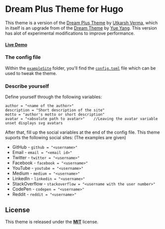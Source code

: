 # Dream Plus Theme for Hugo

This theme is a version of the [Dream Plus Theme](https://github.com/g1eny0ung/hugo-theme-dream) by [Utkarsh Verma](https://github.com/UtkarshVerma/hugo-dream-plus/wiki), which in itself is an upgrade from of the [Dream Theme](https://github.com/g1eny0ung/hugo-theme-dream) by [Yue Yang](https://github.com/g1eny0ung). This version has alot of experimental modifications to improve performance.

#### [Live Demo](https://blog.atlantishq.de)
### The config file
Within the [`exampleSite`](/exampleSite) folder, you'll find the [`config.toml`](/exampleSite/config.toml) file which can be used to tweak the theme.

### Describe yourself
Define yourself through the following variables:
```
author = "<name of the author>"
description = "Short description of the site"
motto = "author's motto or short description"
avatar = "<absolute path to avatar>"	//Leaving the avatar variable unset displays svg avatars
```

After that, fill up the social variables at the end of the config file. This theme suports the following social sites: (The examples are given)

* GitHub    - `github = "<username>"`
* Email     - `email = "<email id>"`
* Twitter   - `twitter = "<username>"`
* Facebook  - `facebook = "<username>"`
* YouTube   - `youtube = "<username>"`
* Medium    - `medium = "<username>"`
* LinkedIn  - `linkedin = "<username>"`
* StackOverflow - `stackoverflow = "<username with the user number>"`
* CodePen   - `codepen = "<username>"`
* Reddit    - `reddit = "<username>"`

## License 
This theme is released under the [**MIT**](/LICENSE.MD) license.

